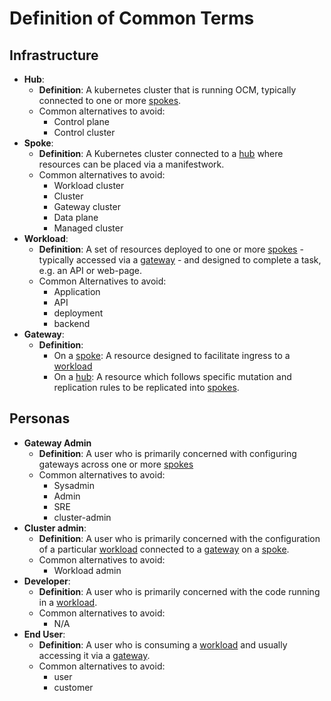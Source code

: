 # Definition of Common Terms

## Infrastructure

- <a name="hub"/>**Hub**:
    - **Definition**: A kubernetes cluster that is running OCM, typically connected to one or more [spokes](#spoke).
    - Common alternatives to avoid:
        - Control plane
        - Control cluster
- <a name="spoke"/>**Spoke**:
    - **Definition**: A Kubernetes cluster connected to a [hub](#hub) where resources can be placed via a manifestwork.
    - Common alternatives to avoid:
        - Workload cluster
        - Cluster
        - Gateway cluster
        - Data plane
        - Managed cluster
- <a name="workload"/>**Workload**:
    - **Definition**: A set of resources deployed to one or more [spokes](#spoke) - typically accessed via a [gateway](#gateway) - and designed to complete a task, e.g. an API or web-page.
    - Common Alternatives to avoid:
        - Application
        - API
        - deployment
        - backend
- <a name="gateway"/>**Gateway**:
    - **Definition**:
        - On a [spoke](#spoke): A resource designed to facilitate ingress to a [workload](#workload)
        - On a [hub](#hub): A resource which follows specific mutation and replication rules to be replicated into [spokes](spokes).

## Personas
- <a name="gateway-admin"/>**Gateway Admin**
    - **Definition**: A user who is primarily concerned with configuring gateways across one or more [spokes](#spoke)
    - Common alternatives to avoid:
        - Sysadmin
        - Admin
        - SRE
        - cluster-admin
- <a name="cluster-admin" />**Cluster admin**:
    - **Definition**: A user who is primarily concerned with the configuration of a particular [workload](#workload) connected to a [gateway](#gateway) on a [spoke](#spoke).
    - Common alternatives to avoid:
        - Workload admin
- <a name="developer"/>**Developer**:
    - **Definition**: A user who is primarily concerned with the code running in a [workload](#workload).
    - Common alternatives to avoid:
        - N/A
- <a name="end-user"/>**End User**:
  - **Definition**: A user who is consuming a [workload](#workload) and usually accessing it via a [gateway](#gateway).
  - Common alternatives to avoid:
    - user
    - customer